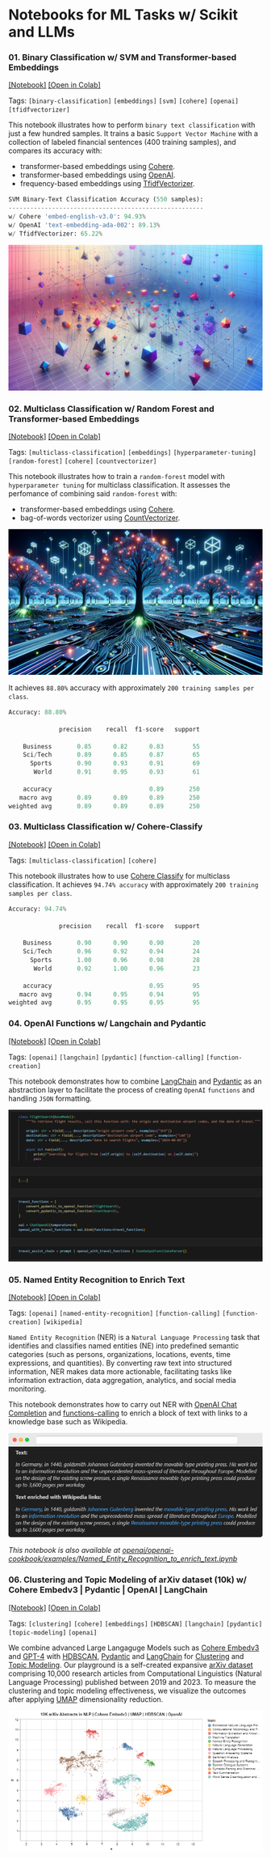 # Notebooks for ML Tasks w/ Scikit and LLMs 

### 01. Binary Classification w/ SVM and Transformer-based Embeddings 

[[Notebook]](./01_binary_classification_svm.ipynb)
[[Open in Colab]](https://colab.research.google.com/github/turinglayer/notebooks/blob/main/01_binary_classification_svm.ipynb)

Tags: `[binary-classification]` `[embeddings]` `[svm]` `[cohere]` `[openai]` `[tfidfvectorizer]`

This notebook illustrates how to perform `binary text classification` with just a few hundred samples. It trains a basic `Support Vector Machine` with a collection of labeled financial sentences (400 training samples), and compares its accuracy with: 
- transformer-based embeddings using [Cohere](https://docs.cohere.com/reference/embed).
- transformer-based embeddings using [OpenAI](https://platform.openai.com/docs/api-reference/embeddings).
- frequency-based embeddings using [TfidfVectorizer](https://scikit-learn.org/stable/modules/generated/sklearn.feature_extraction.text.TfidfVectorizer.html).

```python
SVM Binary-Text Classification Accuracy (550 samples):
------------------------------------------------------
w/ Cohere 'embed-english-v3.0': 94.93%
w/ OpenAI 'text-embedding-ada-002': 89.13%
w/ TfidfVectorizer: 65.22%
```

<p align="center">
  <img src="./static/embeddings.png">
</p>

### 02. Multiclass Classification w/ Random Forest and Transformer-based Embeddings 

[[Notebook]](./02_multiclass_classification_random_forest.ipynb)
[[Open in Colab]](https://colab.research.google.com/github/turinglayer/notebooks/blob/main/02_multiclass_classification_random_forest.ipynb)

Tags: `[multiclass-classification]` `[embeddings]` `[hyperparameter-tuning]` `[random-forest]` `[cohere]` `[countvectorizer]`

This notebook illustrates how to train a `random-forest` model with `hyperparameter tuning` for multiclass classification. It assesses the perfomance of combining said `random-forest` with:
- transformer-based embeddings using [Cohere](https://docs.cohere.com/reference/embed).
- bag-of-words vectorizer using [CountVectorizer](https://scikit-learn.org/stable/modules/generated/sklearn.feature_extraction.text.CountVectorizer.html).

<p align="center">
  <img src="./static/randomforest.png">
</p>

It achieves `88.80%` accuracy with approximately `200 training samples per class`.

```python
Accuracy: 88.80%

              precision    recall  f1-score   support

    Business       0.85      0.82      0.83        55
    Sci/Tech       0.89      0.85      0.87        65
      Sports       0.90      0.93      0.91        69
       World       0.91      0.95      0.93        61

    accuracy                           0.89       250
   macro avg       0.89      0.89      0.89       250
weighted avg       0.89      0.89      0.89       250
```

### 03. Multiclass Classification w/ Cohere-Classify

[[Notebook]](./03_multiclass_classification_cohere_classify.ipynb)
[[Open in Colab]](https://colab.research.google.com/github/turinglayer/notebooks/blob/main/03_multiclass_classification_cohere_classify.ipynb)

Tags: `[multiclass-classification]` `[cohere]`

This notebook illustrates how to use [Cohere Classify](https://docs.cohere.com/reference/classify) for multiclass classification. It achieves `94.74% accuracy` with approximately `200 training samples per class`.

```python
Accuracy: 94.74%

              precision    recall  f1-score   support

    Business       0.90      0.90      0.90        20
    Sci/Tech       0.96      0.92      0.94        24
      Sports       1.00      0.96      0.98        28
       World       0.92      1.00      0.96        23

    accuracy                           0.95        95
   macro avg       0.94      0.95      0.94        95
weighted avg       0.95      0.95      0.95        95
```

### 04. OpenAI Functions w/ Langchain and Pydantic

[[Notebook]](./04_openai_functions_langchain_pydantic.ipynb)
[[Open in Colab]](https://colab.research.google.com/github/turinglayer/notebooks/blob/main/04_openai_functions_langchain_pydantic.ipynb)

Tags: `[openai]` `[langchain]` `[pydantic]` `[function-calling]` `[function-creation]`

This notebook demonstrates how to combine [LangChain](https://www.langchain.com/) and [Pydantic](https://docs.pydantic.dev/) as an abstraction layer to facilitate the process of creating `OpenAI` `functions` and handling `JSON` formatting.

<p align="center">
  <img src="./static/openai_functions_langchain_pydantic.png">
</p>

### 05. Named Entity Recognition to Enrich Text

[[Notebook]](./05_ner_text_enrich.ipynb)
[[Open in Colab]](https://colab.research.google.com/github/turinglayer/notebooks/blob/main/05_ner_text_enrich.ipynb)

Tags: `[openai]` `[named-entity-recognition]` `[function-calling]` `[function-creation]` `[wikipedia]`

`Named Entity Recognition` (NER) is a `Natural Language Processing` task that identifies and classifies named entities (NE) into predefined semantic categories (such as persons, organizations, locations, events, time expressions, and quantities). By converting raw text into structured information, NER makes data more actionable, facilitating tasks like information extraction, data aggregation, analytics, and social media monitoring.

This notebook demonstrates how to carry out NER with [OpenAI Chat Completion](https://platform.openai.com/docs/api-reference/chat) and [functions-calling](https://platform.openai.com/docs/guides/gpt/function-calling) to enrich a block of text with links to a knowledge base such as Wikipedia.

<p align="center">
  <img src="./static/ner_text_enrich_wikipedia.png">
</p>

*This notebook is also available at [openai/openai-cookbook/examples/Named_Entity_Recognition_to_enrich_text.ipynb](https://github.com/openai/openai-cookbook/blob/main/examples/Named_Entity_Recognition_to_enrich_text.ipynb)*

### 06. Clustering and Topic Modeling of arXiv dataset (10k) w/ Cohere Embedv3 | Pydantic | OpenAI | LangChain

[[Notebook]](./06_clustering_topicmodeling_arxiv.ipynb)
[[Open in Colab]](https://colab.research.google.com/github/turinglayer/notebooks/blob/main/06_clustering_topicmodeling_arxiv.ipynb)

Tags: `[clustering]` `[cohere]` `[embeddings]` `[HDBSCAN]` `[langchain]` `[pydantic]` `[topic-modeling]` `[openai]`

We combine advanced Large Langaguge Models such as [Cohere Embedv3](https://txt.cohere.com/introducing-embed-v3/) and [GPT-4](https://platform.openai.com/docs/models/gpt-4-and-gpt-4-turbo) with [HDBSCAN](https://en.wikipedia.org/wiki/HDBSCAN), [Pydantic](https://docs.pydantic.dev/) and [LangChain](https://www.langchain.com/) for [Clustering](https://en.wikipedia.org/wiki/Cluster_analysis) and [Topic Modeling](https://en.wikipedia.org/wiki/Topic_model). Our playground is a self-created expansive [arXiv dataset](https://huggingface.co/datasets/dcarpintero/arxiv.cs.CL.embedv3.clustering.medium) comprising 10,000 research articles from Computational Linguistics (Natural Language Processing) published between 2019 and 2023. To measure the clustering and topic modeling effectiveness, we visualize the outcomes after applying [UMAP](https://en.wikipedia.org/wiki/Uniform_Manifold_Approximation_and_Projection) dimensionality reduction.

<p align="center">
  <img src="./static/10K_arXiv_clustering.png">
</p>